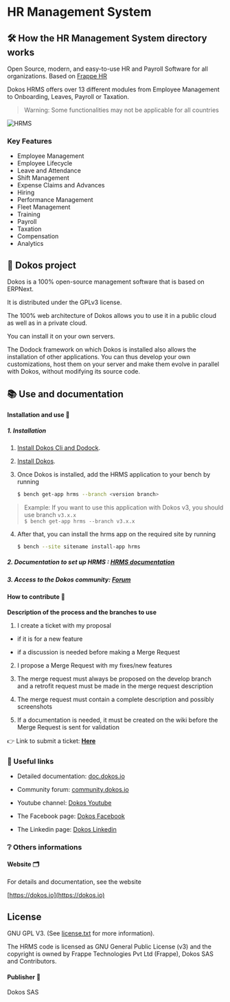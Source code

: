 # HR Management System

## :hammer_and_wrench: How the HR Management System directory works

Open Source, modern, and easy-to-use HR and Payroll Software for all organizations.
Based on [Frappe HR](https://github.com/frappe/hrms)

Dokos HRMS offers over 13 different modules from Employee Management to Onboarding, Leaves, Payroll or Taxation.

> Warning: Some functionalities may not be applicable for all countries

![HRMS](hrms.png)

### Key Features

- Employee Management
- Employee Lifecycle
- Leave and Attendance
- Shift Management
- Expense Claims and Advances
- Hiring
- Performance Management
- Fleet Management
- Training
- Payroll
- Taxation
- Compensation
- Analytics

## :rocket: Dokos project

Dokos is a 100% open-source management software that is based on ERPNext.

It is distributed under the GPLv3 license.

The 100% web architecture of Dokos allows you to use it in a public cloud as well as in a private cloud.

You can install it on your own servers.

The Dodock framework on which Dokos is installed also allows the installation of other applications. You can thus develop your own customizations, host them on your server and make them evolve in parallel with Dokos, without modifying its source code.

## :books: Use and documentation

#### Installation and use :construction:

##### 1. Installation

1. [Install Dokos Cli and Dodock](https://doc.dokos.io/fr/getting-started).
2. [Install Dokos](https://gitlab.com/dokos/dokos).
3. Once Dokos is installed, add the HRMS application to your bench by running

    ```sh
    $ bench get-app hrms --branch <version branch>
    ```

> Example: If you want to use this application with Dokos v3, you should use branch `v3.x.x`  
> `$ bench get-app hrms --branch v3.x.x`

4. After that, you can install the hrms app on the required site by running
    ```sh
    $ bench --site sitename install-app hrms
    ```

##### 2. Documentation to set up HRMS : [HRMS documentation](https://doc.dokos.io/fr/human-resources)

##### 3. Access to the Dokos community: [Forum](https://community.dokos.io/)

#### How to contribute :rocket:

**Description of the process and the branches to use**

1. I create a ticket with my proposal

- if it is for a new feature

- if a discussion is needed before making a Merge Request

2. I propose a Merge Request with my fixes/new features

3. The merge request must always be proposed on the develop branch and a retrofit request must be made in the merge request description

4. The merge request must contain a complete description and possibly screenshots

5. If a documentation is needed, it must be created on the wiki before the Merge Request is sent for validation

:point_right: Link to submit a ticket: **[Here](https://gitlab.com/dokos/dokos/-/issues)**

### :link: Useful links

- Detailed documentation: [doc.dokos.io](https://doc.dokos.io/fr/home)

- Community forum: [community.dokos.io](https://community.dokos.io/)

- Youtube channel: [Dokos Youtube](https://www.youtube.com/channel/UC2f3m8QANAVfKi2Pzw2fBlw)

- The Facebook page: [Dokos Facebook](https://www.facebook.com/dokos.io)

- The Linkedin page: [Dokos Linkedin](https://www.linkedin.com/company/dokos.io)

### :grey_question: Others informations

#### Website :card_index_dividers:

For details and documentation, see the website

[https://dokos.io](https://dokos.io)

## License

GNU GPL V3. (See [license.txt](license.txt) for more information).

The HRMS code is licensed as GNU General Public License (v3) and the copyright is owned by Frappe Technologies Pvt Ltd (Frappe), Dokos SAS and Contributors.

#### Publisher :pushpin:

Dokos SAS
